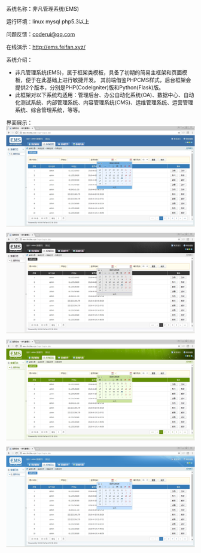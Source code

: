 系统名称：非凡管理系统(EMS)

运行环境：linux mysql php5.3以上

问题反馈：coderui@qq.com

在线演示：http://ems.feifan.xyz/

系统介绍：
* 非凡管理系统(EMS)，属于框架类模板，具备了初期的简易主框架和页面模板，便于在此基础上进行敏捷开发。 其前端借鉴PHPCMS样式，后台框架会提供2个版本，分别是PHP(CodeIgniter)版和Python(Flask)版。
* 此框架对以下系统均适用：管理后台、办公自动化系统(OA)、数据中心、自动化测试系统、内部管理系统、内容管理系统(CMS)、运维管理系统、运营管理系统、综合管理系统，等等。

界面展示：
![styles1](https://github.com/feifan-xyz/images/blob/master/ems/styles1.jpg)

![styles2](https://github.com/feifan-xyz/images/blob/master/ems/styles2.jpg)

![styles3](https://github.com/feifan-xyz/images/blob/master/ems/styles3.jpg)

![styles4](https://github.com/feifan-xyz/images/blob/master/ems/styles4.jpg)
